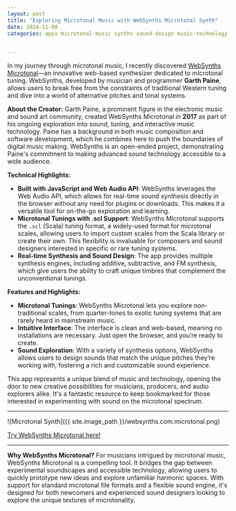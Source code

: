 ```yaml
---
layout: post
title: "Exploring Microtonal Music with WebSynths Microtonal Synth"
date: 2024-11-08
categories: apps microtonal-music synths sound-design music-technology


---
```



In my journey through microtonal music, I recently discovered [WebSynths Microtonal](https://www.websynths.com/microtonal/)—an innovative web-based synthesizer dedicated to microtonal tuning. WebSynths, developed by musician and programmer **Garth Paine**, allows users to break free from the constraints of traditional Western tuning and dive into a world of alternative pitches and tonal systems.

**About the Creator:**
Garth Paine, a prominent figure in the electronic music and sound art community, created WebSynths Microtonal in **2017** as part of his ongoing exploration into sound, tuning, and interactive music technology. Paine has a background in both music composition and software development, which he combines here to push the boundaries of digital music making. WebSynths is an open-ended project, demonstrating Paine's commitment to making advanced sound technology accessible to a wide audience.

**Technical Highlights:**

- **Built with JavaScript and Web Audio API**: WebSynths leverages the Web Audio API, which allows for real-time sound synthesis directly in the browser without any need for plugins or downloads. This makes it a versatile tool for on-the-go exploration and learning.
- **Microtonal Tunings with .scl Support**: WebSynths Microtonal supports the `.scl` (Scala) tuning format, a widely-used format for microtonal scales, allowing users to import custom scales from the Scala library or create their own. This flexibility is invaluable for composers and sound designers interested in specific or rare tuning systems.
- **Real-time Synthesis and Sound Design**: The app provides multiple synthesis engines, including additive, subtractive, and FM synthesis, which give users the ability to craft unique timbres that complement the unconventional tunings.
  
**Features and Highlights:**

- **Microtonal Tunings**: WebSynths Microtonal lets you explore non-traditional scales, from quarter-tones to exotic tuning systems that are rarely heard in mainstream music.
- **Intuitive Interface**: The interface is clean and web-based, meaning no installations are necessary. Just open the browser, and you’re ready to create.
- **Sound Exploration**: With a variety of synthesis options, WebSynths allows users to design sounds that match the unique pitches they’re working with, fostering a rich and customizable sound experience.

This app represents a unique blend of music and technology, opening the door to new creative possibilities for musicians, producers, and audio explorers alike. It's a fantastic resource to keep bookmarked for those interested in experimenting with sound on the microtonal spectrum.

---

![Microtonal Synth]({{ site.image_path }}/websynths.com.microtonal.png)


[Try WebSynths Microtonal here!](https://www.websynths.com/microtonal/)

---

**Why WebSynths Microtonal?**
For musicians intrigued by microtonal music, WebSynths Microtonal is a compelling tool. It bridges the gap between experimental soundscapes and accessible technology, allowing users to quickly prototype new ideas and explore unfamiliar harmonic spaces. With support for standard microtonal file formats and a flexible sound engine, it's designed for both newcomers and experienced sound designers looking to explore the unique textures of microtonality.